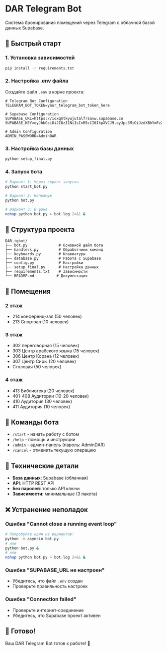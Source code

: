 # DAR Telegram Bot

Система бронирования помещений через Telegram с облачной базой данных Supabase.

## 🚀 Быстрый старт

### 1. Установка зависимостей
```bash
pip install -r requirements.txt
```

### 2. Настройка .env файла
Создайте файл `.env` в корне проекта:
```env
# Telegram Bot Configuration
TELEGRAM_BOT_TOKEN=your_telegram_bot_token_here

# Supabase Configuration
SUPABASE_URL=https://ioxqmtkyujutalfrsavw.supabase.co
SUPABASE_KEY=eyJhbGciOiJIUzI1NiIsInR5cCI6IkpXVCJ9.eyJpc3MiOiJzdXBhYmFzZSIsInJlZiI6ImlveHFtdGt5dWp1dGFsZnJzYXZ3Iiwicm9sZSI6ImFub24iLCJpYXQiOjE3NTU4MDY3NTMsImV4cCI6MjA3MTM4Mjc1M30.xtflT_hu0monV6E4_Ad3j3hZaALZ1NQhdA_BWCnL59s

# Admin Configuration
ADMIN_PASSWORD=AdminDAR
```

### 3. Настройка базы данных
```bash
python setup_final.py
```

### 4. Запуск бота
```bash
# Вариант 1: Через скрипт запуска
python start_bot.py

# Вариант 2: Напрямую
python bot.py

# Вариант 3: В фоне
nohup python bot.py > bot.log 2>&1 &
```

## 📁 Структура проекта

```
DAR_tgbot/
├── bot.py              # Основной файл бота
├── handlers.py         # Обработчики команд
├── keyboards.py        # Клавиатуры
├── database.py         # Работа с Supabase
├── config.py           # Настройки
├── setup_final.py      # Настройка данных
├── requirements.txt    # Зависимости
└── README.md          # Документация
```

## 🏢 Помещения

### 2 этаж
- 214 конференц-зал (50 человек)
- 213 Спортзал (10 человек)

### 3 этаж
- 302 переговорная (15 человек)
- 303 Центр арабского языка (15 человек)
- 306 Центр Корана (12 человек)
- 307 Центр Сиры (20 человек)
- Столовая (50 человек)

### 4 этаж
- 413 Библиотека (20 человек)
- 401-408 Аудитории (10-20 человек)
- 410 Аудитория (30 человек)
- 411 Аудитория (10 человек)

## 🎯 Команды бота

- `/start` - начать работу с ботом
- `/help` - помощь и инструкции
- `/admin` - админ-панель (пароль: AdminDAR)
- `/cancel` - отменить текущую операцию

## 🔧 Технические детали

- **База данных**: Supabase (облачная)
- **API**: HTTP REST API
- **Без паролей**: только API ключи
- **Зависимости**: минимальные (3 пакета)

## ❌ Устранение неполадок

### Ошибка "Cannot close a running event loop"
```bash
# Попробуйте один из вариантов:
python -m asyncio bot.py
# или
python bot.py &
# или
nohup python bot.py > bot.log 2>&1 &
```

### Ошибка "SUPABASE_URL не настроен"
- Убедитесь, что файл `.env` создан
- Проверьте правильность настроек

### Ошибка "Connection failed"
- Проверьте интернет-соединение
- Убедитесь, что Supabase проект активен

## 🎉 Готово!

Ваш DAR Telegram Bot готов к работе! 🚀